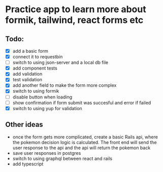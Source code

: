 # Practice app to learn more about formik, tailwind, react forms etc

## Todo:

- [x] add a basic form
- [x] connect it to requestbin
- [ ] switch to using json-server and a local db file
- [x] add component tests
- [x] add validation
- [x] test validation
- [x] add another field to make the form more complex
- [x] switch to using formik
- [ ] disable button when loading
- [ ] show confirmation if form submit was succesful and error if failed 
- [x] switch to using yup for validation

## Other ideas

- once the form gets more complicated, create a basic Rails api, where the pokemon decision logic is calculated. The front end will send the user response to the api and the api will return the pokemon back
- save user responses in postgres
- switch to using graphql between react and rails
- add typescript
